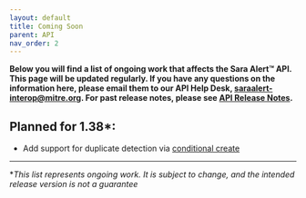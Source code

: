 ```yaml
---
layout: default
title: Coming Soon
parent: API
nav_order: 2
---
```


**Below you will find a list of ongoing work that affects the Sara Alert™ API. This page will be updated regularly. If you have any questions on the information here, please email them to our API Help Desk, saraalert-interop@mitre.org. For past release notes, please see [API Release Notes](api-release-notes).**

## Planned for 1.38\*:

- Add support for duplicate detection via [conditional create](https://www.hl7.org/fhir/http.html#ccreate)

---

\*_This list represents ongoing work. It is subject to change, and the intended release version is not a guarantee_
